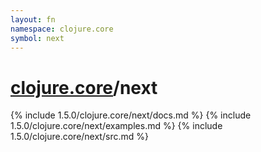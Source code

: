 ```yaml
---
layout: fn
namespace: clojure.core
symbol: next
---
```


# [clojure.core](../)/next

{% include 1.5.0/clojure.core/next/docs.md %}
{% include 1.5.0/clojure.core/next/examples.md %}
{% include 1.5.0/clojure.core/next/src.md %}

